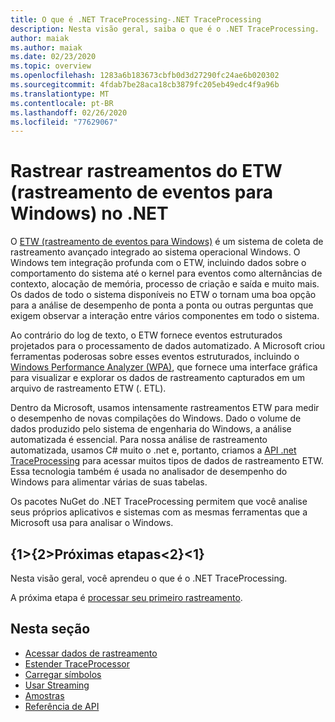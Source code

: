 ```yaml
---
title: O que é .NET TraceProcessing-.NET TraceProcessing
description: Nesta visão geral, saiba o que é o .NET TraceProcessing.
author: maiak
ms.author: maiak
ms.date: 02/23/2020
ms.topic: overview
ms.openlocfilehash: 1283a6b183673cbfb0d3d27290fc24ae6b020302
ms.sourcegitcommit: 4fdab7be28aca18cb3879fc205eb49edc4f9a96b
ms.translationtype: MT
ms.contentlocale: pt-BR
ms.lasthandoff: 02/26/2020
ms.locfileid: "77629067"
---
```

# <a name="process-event-tracing-for-windows-etw-traces-in-net"></a>Rastrear rastreamentos do ETW (rastreamento de eventos para Windows) no .NET

O [ETW (rastreamento de eventos para Windows)](https://docs.microsoft.com/windows/win32/etw/event-tracing-portal) é um sistema de coleta de rastreamento avançado integrado ao sistema operacional Windows. O Windows tem integração profunda com o ETW, incluindo dados sobre o comportamento do sistema até o kernel para eventos como alternâncias de contexto, alocação de memória, processo de criação e saída e muito mais. Os dados de todo o sistema disponíveis no ETW o tornam uma boa opção para a análise de desempenho de ponta a ponta ou outras perguntas que exigem observar a interação entre vários componentes em todo o sistema.

Ao contrário do log de texto, o ETW fornece eventos estruturados projetados para o processamento de dados automatizado. A Microsoft criou ferramentas poderosas sobre esses eventos estruturados, incluindo o [Windows Performance Analyzer (WPA)](https://docs.microsoft.com/windows-hardware/test/wpt/windows-performance-analyzer), que fornece uma interface gráfica para visualizar e explorar os dados de rastreamento capturados em um arquivo de rastreamento ETW (. ETL).

Dentro da Microsoft, usamos intensamente rastreamentos ETW para medir o desempenho de novas compilações do Windows. Dado o volume de dados produzido pelo sistema de engenharia do Windows, a análise automatizada é essencial. Para nossa análise de rastreamento automatizada, usamos C# muito o .net e, portanto, criamos a [API .net TraceProcessing](https://www.nuget.org/packages/Microsoft.Windows.EventTracing.Processing.All) para acessar muitos tipos de dados de rastreamento ETW. Essa tecnologia também é usada no analisador de desempenho do Windows para alimentar várias de suas tabelas.

Os pacotes NuGet do .NET TraceProcessing permitem que você analise seus próprios aplicativos e sistemas com as mesmas ferramentas que a Microsoft usa para analisar o Windows.

## <a name="next-steps"></a>{1&gt;{2&gt;Próximas etapas&lt;2}&lt;1}

Nesta visão geral, você aprendeu o que é o .NET TraceProcessing.

A próxima etapa é [processar seu primeiro rastreamento](quickstart.md).

## <a name="in-this-section"></a>Nesta seção

* [Acessar dados de rastreamento](tutorial.md)
* [Estender TraceProcessor](extensibility.md)
* [Carregar símbolos](symbols.md)
* [Usar Streaming](streaming.md)
* [Amostras](https://github.com/microsoft/eventtracing-processing-samples)
* [Referência de API](reference.md)
